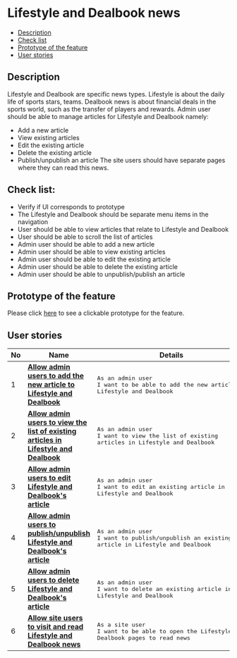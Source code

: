 # Lifestyle and Dealbook news

- [Description](#description)
- [Check list](#check-list)
- [Prototype of the feature](#prototype-of-the-feature)
- [User stories](#user-stories)

## Description

Lifestyle and Dealbook are specific news types. Lifestyle is about the daily life of sports stars, teams.
Dealbook news is about financial deals in the sports world, such as the transfer of players and rewards.
Admin user should be able to manage articles for Lifestyle and Dealbook namely:
  - Add a new article
  - View existing articles
  - Edit the existing article
  - Delete the existing article
  - Publish/unpublish an article
The site users should have separate pages where they can read this news.

## Check list:

  - Verify if UI corresponds to prototype
  - The Lifestyle and Dealbook should be separate menu items in the navigation
  - User should be able to view articles that relate to Lifestyle and Dealbook
  - User should be able to scroll the list of articles
  - Admin user should be able to add a new article
  - Admin user should be able to view existing articles
  - Admin user should be able to edit the existing article
  - Admin user should be able to delete the existing article
  - Admin user should be able to unpublish/publish an article

## Prototype of the feature

  Please click [here](https://www.figma.com/proto/K1ppj2AeBOoMMvFHDLh44k/Lifestyle?node-id=0%3A70&scaling=min-zoom) to see a clickable prototype for the feature.

## User stories

No           |      Name     |   Details
------------ | ------------- | -------------
1 |[**Allow admin users to add the new article to Lifestyle and Dealbook**](/products/sport_news_portal/web_application_features/lifestyle_dealbook_news/user_stories/create_new_article)|<pre>As an admin user<br>I want to be able to add the new article to Lifestyle and Dealbook</pre>
2 |[**Allow admin users to view the list of existing articles in Lifestyle and Dealbook**](/products/sport_news_portal/web_application_features/lifestyle_dealbook_news/user_stories/admin_articles_list)|<pre>As an admin user<br>I want to view the list of existing articles in Lifestyle and Dealbook</pre>
3 |[**Allow admin users to edit Lifestyle and Dealbook's article**](/products/sport_news_portal/web_application_features/lifestyle_dealbook_news/user_stories/edit_article)|<pre>As an admin user<br>I want to edit an existing article in Lifestyle and Dealbook</pre>
4 |[**Allow admin users to publish/unpublish Lifestyle and Dealbook's article**](/products/sport_news_portal/web_application_features/lifestyle_dealbook_news/user_stories/publish_unpublish_article)|<pre>As an admin user<br>I want to publish/unpublish an existing article in Lifestyle and Dealbook</pre>
5 |[**Allow admin users to delete Lifestyle and Dealbook's article**](/products/sport_news_portal/web_application_features/lifestyle_dealbook_news/user_stories/delete_article)|<pre>As an admin user<br>I want to delete an existing article in Lifestyle and Dealbook</pre>
6 |[**Allow site users to visit and read Lifestyle and Dealbook news**](/products/sport_news_portal/web_application_features/lifestyle_dealbook_news/user_stories/delete_article)|<pre>As a site user<br>I want to be able to open the Lifestyle and Dealbook pages to read news</pre>
